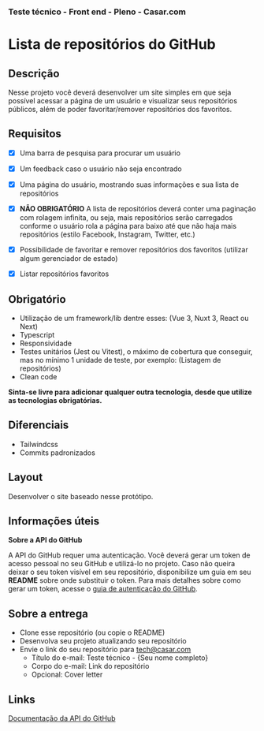 ### Teste técnico - Front end - Pleno - Casar.com

# Lista de repositórios do GitHub

## Descrição
Nesse projeto você deverá desenvolver um site simples em que seja possível acessar a página de um usuário e visualizar seus repositórios públicos, além de poder favoritar/remover repositórios dos favoritos.


## Requisitos
- [x] Uma barra de pesquisa para procurar um usuário
- [x] Um feedback caso o usuário não seja encontrado
- [x] Uma página do usuário, mostrando suas informações e sua lista de repositórios
- [x] **NÃO OBRIGATÓRIO** A lista de repositórios deverá conter uma paginação com rolagem infinita, ou seja, mais repositórios serão carregados conforme o usuário rola a página para baixo até que não haja mais repositórios (estilo Facebook, Instagram, Twitter, etc.)
- [x] Possibilidade de favoritar e remover repositórios dos favoritos (utilizar algum gerenciador de estado)
- [x] Listar repositórios favoritos


## Obrigatório
- Utilização de um framework/lib dentre esses: (Vue 3, Nuxt 3, React ou Next)
- Typescript
- Responsividade
- Testes unitários (Jest ou Vitest), o máximo de cobertura que conseguir, mas no mínimo 1 unidade de teste, por exemplo: (Listagem de repositórios)
- Clean code

**Sinta-se livre para adicionar qualquer outra tecnologia, desde que utilize as tecnologias obrigatórias.**


## Diferenciais
- Tailwindcss
- Commits padronizados


## Layout
Desenvolver o site baseado nesse protótipo.

## Informações úteis

**Sobre a API do GitHub**

A API do GitHub requer uma autenticação. Você deverá gerar um token de acesso pessoal no seu GitHub e utilizá-lo no projeto. Caso não queira deixar o seu token visível em seu repositório, disponibilize um guia em seu **README** sobre onde substituir o token. Para mais detalhes sobre como gerar um token, acesse o [guia de autenticação do GitHub](https://docs.github.com/pt/rest/authentication/authenticating-to-the-rest-api?apiVersion=2022-11-28).


## Sobre a entrega
- Clone esse repositório (ou copie o README)
- Desenvolva seu projeto atualizando seu repositório
- Envie o link do seu repositório para tech@casar.com
    - Título do e-mail: Teste técnico - {Seu nome completo}
    - Corpo do e-mail: Link do repositório
    - Opcional: Cover letter


## Links
[Documentação da API do GitHub](https://docs.github.com/pt/rest?apiVersion=2022-11-28)

